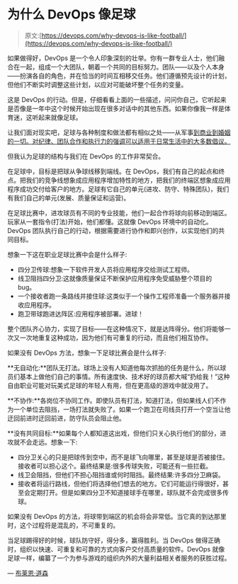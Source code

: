 # 为什么 DevOps 像足球

> 原文:[https://devops.com/why-devops-is-like-football/](https://devops.com/why-devops-is-like-football/)

如果做得好，DevOps 是一个令人印象深刻的壮举。你有一群专业人士，他们融合在一起，组成一个大团队，朝着一个共同的目标努力。团队——以及个人本身——扮演各自的角色，并在恰当的时间互相移交任务。他们遵循预先设计的计划，但他们不断实时调整这些计划，以应对可能破坏整个任务的变量。

这是 DevOps 的行动。但是，仔细看看上面的一些描述，问问你自己，它听起来是否像是一年中这个时候开始出现在很多对话中的其他东西。如果你像我一样是体育迷，这听起来就像足球。

让我们面对现实吧，足球与各种制度和做法都有相似之处——从军事[到商业](https://www.thedecisivepoint.org/news/2017/9/5/how-football-prepared-me-for-a-military-career)[到婚姻](https://www.ge.com/reports/best-football-analogy-global-business-doesnt-involve-touchdowns/)[的一切。对纪律、团队合作和执行力的强调可以适用于日常生活中的大多数倡议。](https://marriagemissions.com/marriage-like-football/)

但我认为足球的结构与我们在 DevOps 的工作非常契合。

在足球中，目标是把球从争球线移到端线。在 DevOps，我们有自己的起点和终点。把我们的竞争线想象成应用程序增加特性的地方，把我们的终端区想象成应用程序成功交付给客户的地方。足球有它自己的单元(进攻、防守、特殊团队)，我们有我们自己的单元(发展、质量保证和运营)。

在足球比赛中，进攻球员有不同的专业技能，他们一起合作将球向前移动到端区。玩家从一套指令(打法)开始，他们都懂。这就像 DevOps 环境中的自动化。DevOps 团队执行自己的行动，根据需要进行协作和即兴创作，以实现他们的共同目标。

想象一下这在职业足球比赛中会是什么样子:

*   四分卫传球:想象一下软件开发人员将应用程序交给测试工程师。
*   线卫阻挡四分卫:这就像质量保证不断保护应用程序免受威胁整个项目的 bug。
*   一个接收者跑一条路线并接住球:这类似于一个操作工程师准备一个服务器并接收应用程序。
*   跑卫带球跑进达阵区:应用程序被部署。进球！

整个团队齐心协力，实现了目标——在这种情况下，就是达阵得分。他们将能够一次又一次地重复这种成功，因为他们有可重复的行动，而且他们相互协作。

如果没有 DevOps 方法，想象一下足球比赛会是什么样子:

**无自动化:**团队无打法。球场上没有人知道他每次抓拍的任务是什么，所以球员们基本上做他们自己的事情。所有速度快、技术好的球员都大喊“扔给我！”这种自由职业可能对玩美式足球的年轻人有用，但在更高级的游戏中就没用了。

**不协作:**各岗位不协同工作。即使队员有打法，知道打法，但如果线人们不作为一个单位去阻挡，一场打法就失败了。如果一个跑卫在司线员打开一个空当让他迂回前进时迂回前进，防守队员会阻止他。

**没有共同目标:**如果每个人都知道这出戏，但他们只关心执行他们的部分，进攻就不会走远。想象一下:

*   四分卫关心的只是把球传到空中，而不是球飞向哪里，甚至是球是否被接住。接收者可以担心这个。最终结果是:很多传球失败，可能还有一些拦截。
*   线卫会阻挡，但他们不担心阻挡谁或何时阻挡。最终结果:许多四分卫麻袋。
*   接收者将运行路线，但他们将选择他们想去的地方。它们可能运行得很好，甚至会定期打开。但是如果四分卫不知道接球手在哪里，球队就不会完成很多传球。

如果没有 DevOps 的方法，将球带到端区的机会将会非常低。当它真的到达那里时，这个过程将是混乱的，不可重复的。

当足球踢得好的时候，球队防守好，得分多，赢得胜利。当 DevOps 做得正确时，组织以快速、可重复和可靠的方式向客户交付高质量的软件。DevOps 就像足球一样，编纂了一个为参与游戏的组织内外的大量利益相关者服务的获胜过程。

— [布莱恩·道森](https://devops.com/author/bdawson/)